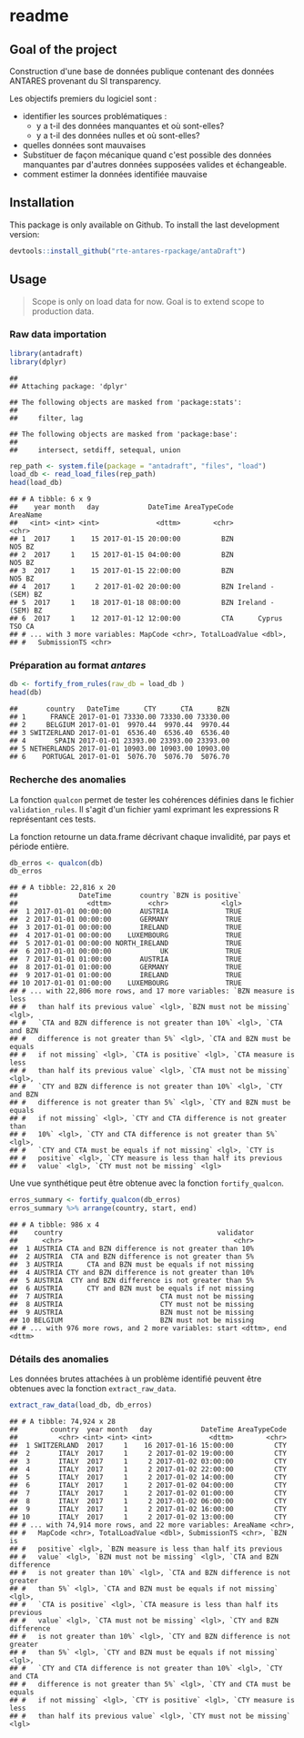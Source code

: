 readme
================

Goal of the project
-------------------

Construction d'une base de données publique contenant des données ANTARES provenant du SI transparency.

Les objectifs premiers du logiciel sont :

-   identifier les sources problématiques :
    -   y a t-il des données manquantes et où sont-elles?
    -   y a t-il des données nulles et où sont-elles?
-   quelles données sont mauvaises
-   Substituer de façon mécanique quand c'est possible des données manquantes par d'autres données supposées valides et échangeable.
-   comment estimer la données identifiée mauvaise

Installation
------------

This package is only available on Github. To install the last development version:

``` r
devtools::install_github("rte-antares-rpackage/antaDraft")
```

Usage
-----

> Scope is only on load data for now. Goal is to extend scope to production data.

### Raw data importation

``` r
library(antadraft)
library(dplyr)
```

    ## 
    ## Attaching package: 'dplyr'

    ## The following objects are masked from 'package:stats':
    ## 
    ##     filter, lag

    ## The following objects are masked from 'package:base':
    ## 
    ##     intersect, setdiff, setequal, union

``` r
rep_path <- system.file(package = "antadraft", "files", "load")
load_db <- read_load_files(rep_path)
head(load_db)
```

    ## # A tibble: 6 x 9
    ##    year month   day            DateTime AreaTypeCode           AreaName
    ##   <int> <int> <int>              <dttm>        <chr>              <chr>
    ## 1  2017     1    15 2017-01-15 20:00:00          BZN             NO5 BZ
    ## 2  2017     1    15 2017-01-15 04:00:00          BZN             NO5 BZ
    ## 3  2017     1    15 2017-01-15 22:00:00          BZN             NO5 BZ
    ## 4  2017     1     2 2017-01-02 20:00:00          BZN Ireland - (SEM) BZ
    ## 5  2017     1    18 2017-01-18 08:00:00          BZN Ireland - (SEM) BZ
    ## 6  2017     1    12 2017-01-12 12:00:00          CTA      Cyprus TSO CA
    ## # ... with 3 more variables: MapCode <chr>, TotalLoadValue <dbl>,
    ## #   SubmissionTS <chr>

### Préparation au format *antares*

``` r
db <- fortify_from_rules(raw_db = load_db )
head(db)
```

    ##       country   DateTime      CTY      CTA      BZN
    ## 1      FRANCE 2017-01-01 73330.00 73330.00 73330.00
    ## 2     BELGIUM 2017-01-01  9970.44  9970.44  9970.44
    ## 3 SWITZERLAND 2017-01-01  6536.40  6536.40  6536.40
    ## 4       SPAIN 2017-01-01 23393.00 23393.00 23393.00
    ## 5 NETHERLANDS 2017-01-01 10903.00 10903.00 10903.00
    ## 6    PORTUGAL 2017-01-01  5076.70  5076.70  5076.70

### Recherche des anomalies

La fonction `qualcon` permet de tester les cohérences définies dans le fichier `validation_rules`. Il s'agit d'un fichier yaml exprimant les expressions R représentant ces tests.

La fonction retourne un data.frame décrivant chaque invalidité, par pays et période entière.

``` r
db_erros <- qualcon(db)
db_erros
```

    ## # A tibble: 22,816 x 20
    ##               DateTime       country `BZN is positive`
    ##                 <dttm>         <chr>             <lgl>
    ##  1 2017-01-01 00:00:00       AUSTRIA              TRUE
    ##  2 2017-01-01 00:00:00       GERMANY              TRUE
    ##  3 2017-01-01 00:00:00       IRELAND              TRUE
    ##  4 2017-01-01 00:00:00    LUXEMBOURG              TRUE
    ##  5 2017-01-01 00:00:00 NORTH_IRELAND              TRUE
    ##  6 2017-01-01 00:00:00            UK              TRUE
    ##  7 2017-01-01 01:00:00       AUSTRIA              TRUE
    ##  8 2017-01-01 01:00:00       GERMANY              TRUE
    ##  9 2017-01-01 01:00:00       IRELAND              TRUE
    ## 10 2017-01-01 01:00:00    LUXEMBOURG              TRUE
    ## # ... with 22,806 more rows, and 17 more variables: `BZN measure is less
    ## #   than half its previous value` <lgl>, `BZN must not be missing` <lgl>,
    ## #   `CTA and BZN difference is not greater than 10%` <lgl>, `CTA and BZN
    ## #   difference is not greater than 5%` <lgl>, `CTA and BZN must be equals
    ## #   if not missing` <lgl>, `CTA is positive` <lgl>, `CTA measure is less
    ## #   than half its previous value` <lgl>, `CTA must not be missing` <lgl>,
    ## #   `CTY and BZN difference is not greater than 10%` <lgl>, `CTY and BZN
    ## #   difference is not greater than 5%` <lgl>, `CTY and BZN must be equals
    ## #   if not missing` <lgl>, `CTY and CTA difference is not greater than
    ## #   10%` <lgl>, `CTY and CTA difference is not greater than 5%` <lgl>,
    ## #   `CTY and CTA must be equals if not missing` <lgl>, `CTY is
    ## #   positive` <lgl>, `CTY measure is less than half its previous
    ## #   value` <lgl>, `CTY must not be missing` <lgl>

Une vue synthétique peut être obtenue avec la fonction `fortify_qualcon`.

``` r
erros_summary <- fortify_qualcon(db_erros)
erros_summary %>% arrange(country, start, end)
```

    ## # A tibble: 986 x 4
    ##    country                                      validator
    ##      <chr>                                          <chr>
    ##  1 AUSTRIA CTA and BZN difference is not greater than 10%
    ##  2 AUSTRIA  CTA and BZN difference is not greater than 5%
    ##  3 AUSTRIA      CTA and BZN must be equals if not missing
    ##  4 AUSTRIA CTY and BZN difference is not greater than 10%
    ##  5 AUSTRIA  CTY and BZN difference is not greater than 5%
    ##  6 AUSTRIA      CTY and BZN must be equals if not missing
    ##  7 AUSTRIA                        CTA must not be missing
    ##  8 AUSTRIA                        CTY must not be missing
    ##  9 AUSTRIA                        BZN must not be missing
    ## 10 BELGIUM                        BZN must not be missing
    ## # ... with 976 more rows, and 2 more variables: start <dttm>, end <dttm>

### Détails des anomalies

Les données brutes attachées à un problème identifié peuvent être obtenues avec la fonction `extract_raw_data`.

``` r
extract_raw_data(load_db, db_erros)
```

    ## # A tibble: 74,924 x 28
    ##        country  year month   day            DateTime AreaTypeCode
    ##          <chr> <int> <int> <int>              <dttm>        <chr>
    ##  1 SWITZERLAND  2017     1    16 2017-01-16 15:00:00          CTY
    ##  2       ITALY  2017     1     2 2017-01-02 19:00:00          CTY
    ##  3       ITALY  2017     1     2 2017-01-02 03:00:00          CTY
    ##  4       ITALY  2017     1     2 2017-01-02 22:00:00          CTY
    ##  5       ITALY  2017     1     2 2017-01-02 14:00:00          CTY
    ##  6       ITALY  2017     1     2 2017-01-02 04:00:00          CTY
    ##  7       ITALY  2017     1     2 2017-01-02 01:00:00          CTY
    ##  8       ITALY  2017     1     2 2017-01-02 06:00:00          CTY
    ##  9       ITALY  2017     1     2 2017-01-02 16:00:00          CTY
    ## 10       ITALY  2017     1     2 2017-01-02 13:00:00          CTY
    ## # ... with 74,914 more rows, and 22 more variables: AreaName <chr>,
    ## #   MapCode <chr>, TotalLoadValue <dbl>, SubmissionTS <chr>, `BZN is
    ## #   positive` <lgl>, `BZN measure is less than half its previous
    ## #   value` <lgl>, `BZN must not be missing` <lgl>, `CTA and BZN difference
    ## #   is not greater than 10%` <lgl>, `CTA and BZN difference is not greater
    ## #   than 5%` <lgl>, `CTA and BZN must be equals if not missing` <lgl>,
    ## #   `CTA is positive` <lgl>, `CTA measure is less than half its previous
    ## #   value` <lgl>, `CTA must not be missing` <lgl>, `CTY and BZN difference
    ## #   is not greater than 10%` <lgl>, `CTY and BZN difference is not greater
    ## #   than 5%` <lgl>, `CTY and BZN must be equals if not missing` <lgl>,
    ## #   `CTY and CTA difference is not greater than 10%` <lgl>, `CTY and CTA
    ## #   difference is not greater than 5%` <lgl>, `CTY and CTA must be equals
    ## #   if not missing` <lgl>, `CTY is positive` <lgl>, `CTY measure is less
    ## #   than half its previous value` <lgl>, `CTY must not be missing` <lgl>
